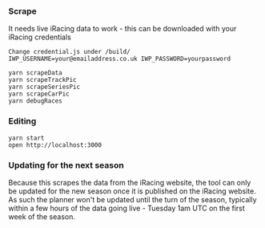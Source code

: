 ### Scrape

It needs live iRacing data to work - this can be downloaded with your iRacing credentials

```
Change credential.js under /build/
IWP_USERNAME=your@emailaddress.co.uk IWP_PASSWORD=yourpassword 

yarn scrapeData
yarn scrapeTrackPic
yarn scrapeSeriesPic
yarn scrapeCarPic
yarn debugRaces
```


### Editing

```
yarn start
open http://localhost:3000
```

### Updating for the next season

Because this scrapes the data from the iRacing website, the tool can only be updated for the new season once it is 
published on the iRacing website. As such the planner won't be updated until the turn of the season, typically
within a few hours of the data going live - Tuesday 1am UTC on the first week of the season.
